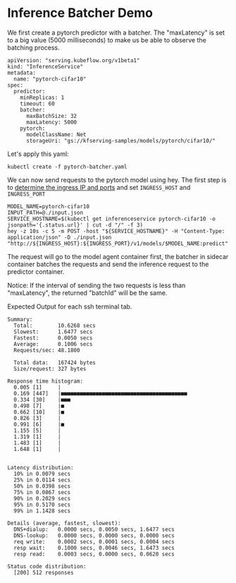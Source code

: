 # Inference Batcher Demo

We first create a pytorch predictor with a batcher. The "maxLatency" is set to a big value (5000 milliseconds) to make us be able to observe the batching process.

```
apiVersion: "serving.kubeflow.org/v1beta1"
kind: "InferenceService"
metadata:
  name: "pytorch-cifar10"
spec:
  predictor:
    minReplicas: 1
    timeout: 60
    batcher:
      maxBatchSize: 32
      maxLatency: 5000
    pytorch:
      modelClassName: Net
      storageUri: "gs://kfserving-samples/models/pytorch/cifar10/"
```

Let's apply this yaml:

```
kubectl create -f pytorch-batcher.yaml
```

We can now send requests to the pytorch model using hey.
The first step is to [determine the ingress IP and ports](../../../README.md#determine-the-ingress-ip-and-ports) and set `INGRESS_HOST` and `INGRESS_PORT`

```
MODEL_NAME=pytorch-cifar10
INPUT_PATH=@./input.json
SERVICE_HOSTNAME=$(kubectl get inferenceservice pytorch-cifar10 -o jsonpath='{.status.url}' | cut -d "/" -f 3)
hey -z 10s -c 5 -m POST -host "${SERVICE_HOSTNAME}" -H "Content-Type: application/json" -D ./input.json "http://${INGRESS_HOST}:${INGRESS_PORT}/v1/models/$MODEL_NAME:predict"
```

The request will go to the model agent container first, the batcher in sidecar container batches the requests and send the inference request to the predictor container.

Notice: If the interval of sending the two requests is less than "maxLatency", the returned "batchId" will be the same.

Expected Output for each ssh terminal tab.

```
Summary:
  Total:        10.6268 secs
  Slowest:      1.6477 secs
  Fastest:      0.0050 secs
  Average:      0.1006 secs
  Requests/sec: 48.1800

  Total data:   167424 bytes
  Size/request: 327 bytes

Response time histogram:
  0.005 [1]     |
  0.169 [447]   |■■■■■■■■■■■■■■■■■■■■■■■■■■■■■■■■■■■■■■■■
  0.334 [30]    |■■■
  0.498 [7]     |■
  0.662 [10]    |■
  0.826 [3]     |
  0.991 [6]     |■
  1.155 [5]     |
  1.319 [1]     |
  1.483 [1]     |
  1.648 [1]     |


Latency distribution:
  10% in 0.0079 secs
  25% in 0.0114 secs
  50% in 0.0398 secs
  75% in 0.0867 secs
  90% in 0.2029 secs
  95% in 0.5170 secs
  99% in 1.1428 secs

Details (average, fastest, slowest):
  DNS+dialup:   0.0000 secs, 0.0050 secs, 1.6477 secs
  DNS-lookup:   0.0000 secs, 0.0000 secs, 0.0000 secs
  req write:    0.0002 secs, 0.0001 secs, 0.0004 secs
  resp wait:    0.1000 secs, 0.0046 secs, 1.6473 secs
  resp read:    0.0003 secs, 0.0000 secs, 0.0620 secs

Status code distribution:
  [200] 512 responses
```
